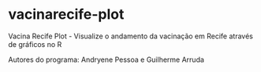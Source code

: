 # vacinarecife-plot
Vacina Recife Plot - Visualize o andamento da vacinação em Recife através de gráficos no R

Autores do programa: Andryene Pessoa e Guilherme Arruda
